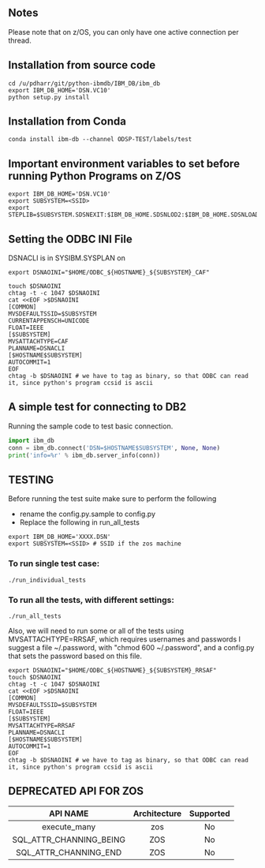 ## Notes

Please note that on z/OS, you can only have one active connection per thread.

## Installation from source code
```shell 
cd /u/pdharr/git/python-ibmdb/IBM_DB/ibm_db
export IBM_DB_HOME='DSN.VC10'
python setup.py install
```

## Installation from Conda
```shell
conda install ibm-db --channel ODSP-TEST/labels/test
```

## Important environment variables to set before running Python Programs on Z/OS
```
export IBM_DB_HOME='DSN.VC10'
export SUBSYSTEM=<SSID>
export STEPLIB=$SUBSYSTEM.SDSNEXIT:$IBM_DB_HOME.SDSNLOD2:$IBM_DB_HOME.SDSNLOAD
```

## Setting the ODBC INI File
 
DSNACLI is in SYSIBM.SYSPLAN on <SSID>

```shell
export DSNAOINI="$HOME/ODBC_${HOSTNAME}_${SUBSYSTEM}_CAF"

touch $DSNAOINI
chtag -t -c 1047 $DSNAOINI
cat <<EOF >$DSNAOINI
[COMMON]
MVSDEFAULTSSID=$SUBSYSTEM
CURRENTAPPENSCH=UNICODE
FLOAT=IEEE
[$SUBSYSTEM]
MVSATTACHTYPE=CAF
PLANNAME=DSNACLI
[$HOSTNAME$SUBSYSTEM]
AUTOCOMMIT=1
EOF
chtag -b $DSNAOINI # we have to tag as binary, so that ODBC can read it, since python's program ccsid is ascii

```

## A simple test for connecting to DB2

Running the sample code to test basic connection.

```python
import ibm_db
conn = ibm_db.connect('DSN=$HOSTNAME$SUBSYSTEM', None, None)
print('info=%r' % ibm_db.server_info(conn))
```

## TESTING

Before running the test suite make sure to perform the following

- rename the config.py.sample to config.py
- Replace the following in run_all_tests
```
export IBM_DB_HOME='XXXX.DSN'
export SUBSYSTEM=<SSID> # SSID if the zos machine
```

### To run single test case:

```shell
./run_individual_tests
```

### To run all the tests, with different settings:
```shell
./run_all_tests
```


Also, we will need to run some or all of the tests using MVSATTACHTYPE=RRSAF, which requires usernames and passwords
I suggest a file ~/.password, with "chmod 600 ~/.password", and a config.py that sets the password based on this file.

```
export DSNAOINI="$HOME/ODBC_${HOSTNAME}_${SUBSYSTEM}_RRSAF"
touch $DSNAOINI
chtag -t -c 1047 $DSNAOINI
cat <<EOF >$DSNAOINI
[COMMON]
MVSDEFAULTSSID=$SUBSYSTEM
FLOAT=IEEE
[$SUBSYSTEM]
MVSATTACHTYPE=RRSAF
PLANNAME=DSNACLI
[$HOSTNAME$SUBSYSTEM]
AUTOCOMMIT=1
EOF
chtag -b $DSNAOINI # we have to tag as binary, so that ODBC can read it, since python's program ccsid is ascii
```


## DEPRECATED API FOR ZOS

|API NAME      |Architecture    |Supported     |
| :---:        |  :---:         |  :---:       |
|execute_many  |  zos           |  No          |
|SQL_ATTR_CHANNING_BEING| ZOS   |  No          |
|SQL_ATTR_CHANNING_END  | ZOS   |  No          |
